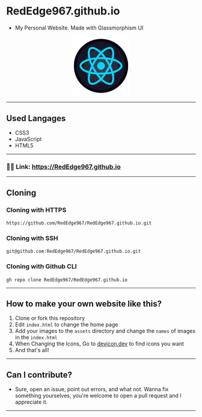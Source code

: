 # RedEdge967.github.io
- My Personal Website. Made with Glassmorphism UI
<p align="center">
  <img src="/assets/favicon.png" height="30%" width="30%">
</p>

---
## Used Langages
- CSS3
- JavaScript
- HTML5
---
### 🔗🔗 Link: https://RedEdge967.github.io
---
## Cloning
### Cloning with HTTPS
```
https://github.com/RedEdge967/RedEdge967.github.io.git
```
### Cloning with SSH
```
git@github.com:RedEdge967/RedEdge967.github.io.git
```
### Cloning with Github CLI
```
gh repo clone RedEdge967/RedEdge967.github.io
```
---
## How to make your own website like this?
1. Clone or fork this repository
2. Edit `index.html` to change the home page
3. Add your images to the `assets` directory and change the `names` of images in the `index.html`
4. When Changing the Icons, Go to [devicon.dev](https://devicon.dev) to find icons you want
5. And that's all!
---
## Can I contribute?
- Sure, open an issue, point out errors, and what not. Wanna fix something yourselves, you're welcome to open a pull request and I appreciate it.
---

